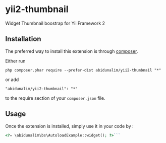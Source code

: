 yii2-thumbnail
==============
Widget Thumbnail boostrap for Yii Framework 2

Installation
------------

The preferred way to install this extension is through [composer](http://getcomposer.org/download/).

Either run

```
php composer.phar require --prefer-dist abidunalim/yii2-thumbnail "*"
```

or add

```
"abidunalim/yii2-thumbnail": "*"
```

to the require section of your `composer.json` file.


Usage
-----

Once the extension is installed, simply use it in your code by  :

```php
<?= \abidunalim\bs\AutoloadExample::widget(); ?>```